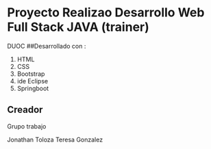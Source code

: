 # Proyecto Realizao Desarrollo Web Full Stack JAVA (trainer)
DUOC
##Desarrollado con :
1. HTML
2. CSS
3. Bootstrap
4. ide Eclipse
5. Springboot

## Creador
Grupo trabajo

Jonathan Toloza
Teresa Gonzalez
